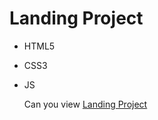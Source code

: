 # Landing Project
- HTML5
* CSS3
+ JS

  Can you view [Landing Project](https://pandacasino.github.io/landing-project/)
